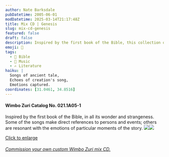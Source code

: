 ```yaml
---
author: Nate Barksdale
pubDatetime: 2005-06-01
modDatetime: 2025-03-14T21:17:48Z
title: Mix CD | Genesis
slug: mix-cd-genesis
featured: false
draft: false
description: Inspired by the first book of the Bible, this collection of songs captures its wonder and strangeness with references to key figures and emotional moments throughout the narrative.
emoji: 📖
tags:
  - 📖 Bible
  - 🎵 Music
  - ✍️ Literature
haiku: |
  Songs of ancient tale,  
  Echoes of creation's song,  
  Emotions captured.
coordinates: [31.0461, 34.8516]
---
```


#### Wimbo Zuri Catalog No. 021.1A05-1

Inspired by the first book of the Bible, in all its wonder and strangeness. Some of the songs make direct references to persons and events; others are resonant with the emotions of particular moments of the story. [![](@assets/images/genesis_260.jpg)](@assets/images/genesis_530.jpg)[![](@assets/images/genesis2_260.jpg)](@assets/images/genesis2_530.jpg)

[Click to enlarge](@assets/images/genesis_530.jpg)

###### [Commission your own custom Wimbo Zuri mix CD.](https://www.natebarksdale.com/?p=342)
